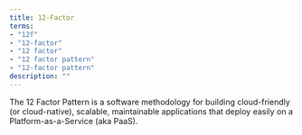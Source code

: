 ```yaml
---
title: 12-Factor
terms: 
- "12f"
- "12-factor"
- "12 factor"
- "12 factor pattern"
- "12-factor pattern"
description: ""
---
```

The 12 Factor Pattern is a software methodology for building cloud-friendly (or cloud-native), scalable, maintainable applications that deploy easily on a Platform-as-a-Service (aka PaaS).
